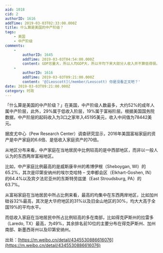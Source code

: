 ```yaml
---
aid: 1018
cid: 2
authorID: 1616
addTime: 2019-03-03T02:33:00.000Z
title: 什么算是美国的中产阶级？
tags:
    - 美国
    - 中产阶级
comments:
    -
        authorID: 1645
        addTime: 2019-03-03T04:54:00.000Z
        content: GDP总量大，所以人均GDP大，所以平均下来大部分人收入并不算低得很。但是貌似美国的财富终终掌握在少数人手中
    -
        authorID: 1616
        addTime: 2019-03-03T09:21:00.000Z
        content: '@[Leoscott](/member/Leoscott) 你是没看正文吧？'
date: 2019-03-03T09:21:00.000Z
category: 时政
---
```


「什么算是美国的中产阶级？」在美国，中产阶级人数最多，大约52%的成年人属中产阶层，此外，29%属于低收入阶层，19%属于富裕阶层。根据美国国务院数据，中产阶层的起码收入为3口之家年入45195美元，收入中间值为78442美元。

据皮尤中心（Pew Research Center）调查研究显示，2016年美国富裕家庭的资产是中产家庭的6.6倍、是低收入家庭资产的70倍。

从地区分布来看，中产家庭在当地居民中比例较高的是中西部地区，而非以一般人认为的东西两岸富裕地区。

比如，中产家庭比例最高的是威斯康辛州的希博伊根（Sheboygan, WI）的65.2%，其次是印第安纳州的埃尔克哈特 – 戈申都会区（Elkhart-Goshen, IN）的64.4%以及宾夕法尼亚州的东斯特劳兹堡（East Stroudsburg, PA）的63.7%。

从富裕家庭在当地居民中所占比例来看，最高的均集中在东西两岸地区，比如加州硅谷32%最高，其次是大华府地区的31%以及旧金山地区的30%，均大大高于全国19%的平均水平。

而低收入家庭在当地居民中所占比例较高的多在南部，比如得克萨斯州的拉雷多（Laredo, TX）最高，为49%，其余排名前10位的主要分布在得克萨斯州、加州南部、新墨西哥州以及印第安纳州。

出处：[https://m.weibo.cn/detail/4345530886616076](https://m.weibo.cn/detail/4345530886616076)
